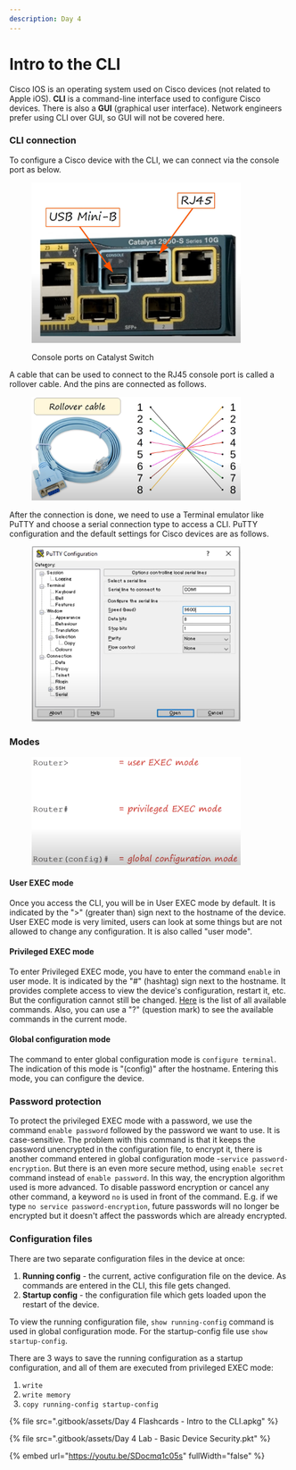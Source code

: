 ```yaml
---
description: Day 4
---
```


# Intro to the CLI

Cisco IOS is an operating system used on Cisco devices (not related to Apple iOS). **CLI** is a command-line interface used to configure Cisco devices. There is also a **GUI** (graphical user interface). Network engineers prefer using CLI over GUI, so GUI will not be covered here.

### CLI connection

To configure a Cisco device with the CLI, we can connect via the console port as below.

<figure><img src=".gitbook/assets/image (76).png" alt="console port" width="375"><figcaption><p>Console ports on Catalyst Switch</p></figcaption></figure>

A cable that can be used to connect to the RJ45 console port is called a rollover cable. And the pins are connected as follows.

<figure><img src=".gitbook/assets/image (100).png" alt="rollover cable" width="375"><figcaption></figcaption></figure>

After the connection is done, we need to use a Terminal emulator like PuTTY and choose a serial connection type to access a CLI.  PuTTY configuration and the default settings for Cisco devices are as follows.

<figure><img src=".gitbook/assets/image (44).png" alt="putty" width="375"><figcaption></figcaption></figure>

### Modes

<figure><img src=".gitbook/assets/image (99).png" alt="cli modes" width="375"><figcaption></figcaption></figure>

#### User EXEC mode

Once you access the CLI, you will be in User EXEC mode by default. It is indicated by the ">" (greater than) sign next to the hostname of the device. User EXEC mode is very limited, users can look at some things but are not allowed to change any configuration. It is also called "user mode".

#### Privileged EXEC mode

To enter Privileged EXEC mode, you have to enter the command `enable` in user mode. It is indicated by the "#" (hashtag) sign next to the hostname. It provides complete access to view the device's configuration, restart it, etc. But the configuration cannot still be changed. [Here](https://www.pcwdld.com/cisco-commands-cheat-sheet) is the list of all available commands. Also, you can use a "?" (question mark) to see the available commands in the current mode.

#### Global configuration mode

The command to enter global configuration mode is `configure terminal`.  The indication of this mode is "(config)" after the hostname. Entering this mode, you can configure the device.

### Password protection

To protect the privileged EXEC mode with a password, we use the command `enable password` followed by the password we want to use. It is case-sensitive. The problem with this command is that it keeps the password unencrypted in the configuration file, to encrypt it, there is another command entered in global configuration mode -`service password-encryption`. But there is an even more secure method, using `enable secret` command instead of `enable password`. In this way, the encryption algorithm used is more advanced. To disable password encryption or cancel any other command, a keyword `no` is used in front of the command. E.g. if we type `no service password-encryption`, future passwords will no longer be encrypted but it doesn't affect the passwords which are already encrypted.

### Configuration files&#x20;

There are two separate configuration files in the device at once:

1. **Running config** - the current, active configuration file on the device. As commands are entered in the CLI, this file gets changed.&#x20;
2. **Startup config** - the configuration file which gets loaded upon the restart of the device.&#x20;

To view the running configuration file, `show running-config` command is used in global configuration mode. For the startup-config file use `show startup-config`.

There are 3 ways to save the running configuration as a startup configuration, and all of them are executed from privileged EXEC mode:

1. `write`
2. `write memory`
3. `copy running-config startup-config`

{% file src=".gitbook/assets/Day 4 Flashcards - Intro to the CLI.apkg" %}

{% file src=".gitbook/assets/Day 4 Lab - Basic Device Security.pkt" %}

{% embed url="https://youtu.be/SDocmq1c05s" fullWidth="false" %}
